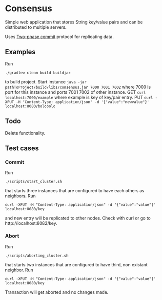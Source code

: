 
# Consensus

Simple web application that stores String key/value pairs and can be distributed to multiple servers.

Uses [Two-phase commit](https://en.wikipedia.org/wiki/Two-phase_commit_protocol) protocol for replicating data.

## Examples

Run
```
./gradlew clean build buildjar
```
to build project.
Start instance ``` java -jar pathToProject/build/libs/consensus.jar 7000 7001 7002 ```
where 7000 is port for this instance and ports 7001 7002 of other instance.
GET ``` curl localhost:7000/example ``` where example is key of key/pair entry.
PUT ``` curl -XPUT -H "Content-Type: application/json" -d '{"value":"newvalue"}' localhost:8080/bolobolo ```

## Todo
Delete functionality.

## Test cases

### Commit

Run
```
./scripts/start_cluster.sh
```
that starts three instances that are configured to have each others as neighbors.
Run
```
curl -XPUT -H "Content-Type: application/json" -d '{"value":"value"}' localhost:8080/key
```
and new entry will be replicated to other nodes. Check with curl or go to http://localhost:8082/key.

### Abort

Run
```
./scripts/aborting_cluster.sh
```
that starts two instances that are configured to have third, non existant neighbor.
Run
```
curl -XPUT -H "Content-Type: application/json" -d '{"value":"value"}' localhost:8080/key
```

Transaction will get aborted and no changes made.